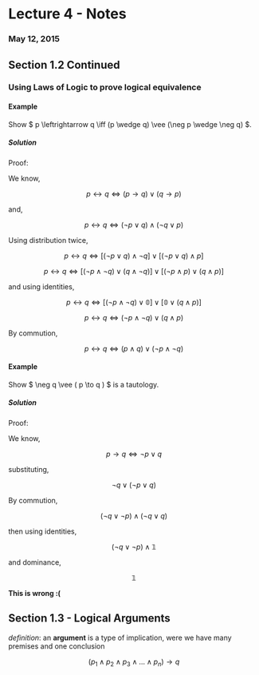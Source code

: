 # Lecture 4 - Notes  

### May 12, 2015  

## Section 1.2 Continued

### Using Laws of Logic to prove logical equivalence


#### Example

Show $ p \leftrightarrow q \iff (p \wedge q) \vee (\neg p \wedge \neg q) $.

##### Solution

Proof:

We know,

$$ p \leftrightarrow q \iff (p \to q) \vee (q \to p) $$

and,

$$ p \leftrightarrow q \iff (\neg p \vee q) \wedge (\neg q \vee p) $$

Using distribution twice,

$$ p \leftrightarrow q \iff [(\neg p \vee q) \wedge \neg q] \vee [(\neg p \vee q) \wedge p] $$

$$ p \leftrightarrow q \iff [(\neg p \wedge \neg q) \vee (q \wedge \neg q)] \vee [(\neg p \wedge p) \vee (q \wedge p)] $$

and using identities,

$$ p \leftrightarrow q \iff [(\neg p \wedge \neg q) \vee \mathbb{0}] \vee [\mathbb{0} \vee (q \wedge p)] $$

$$ p \leftrightarrow q \iff (\neg p \wedge \neg q) \vee (q \wedge p)$$

By commution,

$$ p \leftrightarrow q \iff (p \wedge q) \vee (\neg p \wedge \neg q) $$

#### Example

Show $ \neg q \vee ( p \to q ) $ is a tautology.

##### Solution

Proof:

We know, 

$$ p \to q \iff \neg p \vee q $$

substituting,

$$ \neg q \vee ( \neg p \vee q ) $$

By commution,

$$ (\neg q \vee \neg p) \wedge ( \neg q \vee q ) $$

then using identities,

$$ (\neg q \vee \neg p) \wedge \mathbb{1} $$

and dominance,

$$ \mathbb{1} $$

__This is wrong :(__

## Section 1.3 - Logical Arguments

_definition_: an __argument__ is a type of implication, were we have many premises and one conclusion

$$ (p_1 \wedge p_2 \wedge p_3 \wedge ... \wedge p_n) \to q $$








